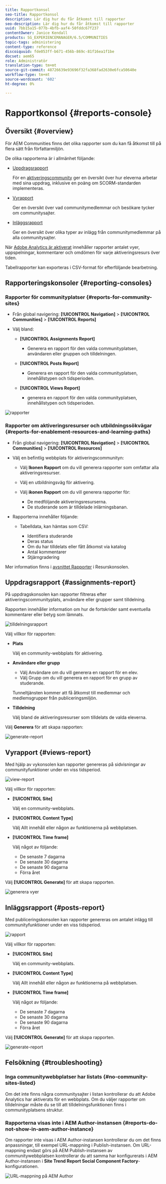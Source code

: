 ```yaml
---
title: Rapportkonsol
seo-title: Rapportkonsol
description: Lär dig hur du får åtkomst till rapporter
seo-description: Lär dig hur du får åtkomst till rapporter
uuid: 7bb15a15-077b-4bfb-aaf4-50fddc67f237
contentOwner: Janice Kendall
products: SG_EXPERIENCEMANAGER/6.5/COMMUNITIES
topic-tags: administering
content-type: reference
discoiquuid: fde053ff-b671-456b-869c-81f16ea1f1be
docset: aem65
role: Administratör
translation-type: tm+mt
source-git-commit: 48726639e93696f32fa368fad2630e6fca50640e
workflow-type: tm+mt
source-wordcount: '602'
ht-degree: 0%

---
```



# Rapportkonsol {#reports-console}

## Översikt {#overview}

För AEM Communities finns det olika rapporter som du kan få åtkomst till på flera sätt från författarmiljön.

De olika rapporterna är i allmänhet följande:

* [Uppdragsrapport](#assignments-report)

   För en [aktiveringscommunity](/help/communities/overview.md#enablement-community) ger en översikt över hur eleverna arbetar med sina uppdrag, inklusive en poäng om SCORM-standarden implementeras.

* [Vyrapport](#views-report)

   Ger en översikt över vad communitymedlemmar och besökare tycker om communitysajter.

* [Inläggsrapport](#posts-report)

   Ger en översikt över olika typer av inlägg från communitymedlemmar på alla communitysajter.

När [Adobe Analytics är aktiverat](/help/communities/sites-console.md#analytics) innehåller rapporter antalet vyer, uppspelningar, kommentarer och omdömen för varje aktiveringsresurs över tiden.

Tabellrapporter kan exporteras i CSV-format för efterföljande bearbetning.

## Rapporteringskonsoler {#reporting-consoles}

### Rapporter för communityplatser {#reports-for-community-sites}

* Från global navigering: **[!UICONTROL Navigation]** > **[!UICONTROL Communities]** > **[!UICONTROL Reports]**

* Välj bland:

   * **[!UICONTROL Assignments Report]**

      * Generera en rapport för den valda communityplatsen, användaren eller gruppen och tilldelningen.
   * **[!UICONTROL Posts Report]**

      * Generera en rapport för den valda communityplatsen, innehållstypen och tidsperioden.
   * **[!UICONTROL Views Report]**

      * generera en rapport för den valda communityplatsen, innehållstypen och tidsperioden.



![rapporter](assets/reports1.png)

### Rapporter om aktiveringsresurser och utbildningssökvägar {#reports-for-enablement-resources-and-learning-paths}

* Från global navigering: **[!UICONTROL Navigation]** > **[!UICONTROL Communities]** > **[!UICONTROL Resources]**

* Välj en befintlig webbplats för aktiveringscommunityn:

   * Välj **Ikonen Rapport** om du vill generera rapporter som omfattar alla aktiveringsresurser.
   * Välj en utbildningsväg för aktivering.
   * Välj **ikonen Rapport** om du vill generera rapporter för:

      * De medföljande aktiveringsresurserna.
      * De studerande som är tilldelade inlärningsbanan.

* Rapporterna innehåller följande:

   * Tabelldata, kan hämtas som CSV:

      * Identifiera studerande
      * Deras status
      * Om du har tilldelats eller fått åtkomst via katalog
      * Antal kommentarer
      * Stjärngradering

Mer information finns i [avsnittet Rapporter](/help/communities/resources.md#report) i Resurskonsolen.

## Uppdragsrapport {#assignments-report}

På uppdragskonsolen kan rapporter filtreras efter aktiveringscommunityplats, användare eller grupper samt tilldelning.

Rapporten innehåller information om hur de fortskrider samt eventuella kommentarer eller betyg som lämnats.

![tilldelningsrapport](assets/assignment-report.png)

Välj villkor för rapporten:

* **Plats**

   Välj en community-webbplats för aktivering.

* **Användare eller grupp**
   * Välj Användare om du vill generera en rapport för en elev.
   * Välj Grupp om du vill generera en rapport för en grupp av studerande.

   Tunneltjänsten kommer att få åtkomst till medlemmar och medlemsgrupper från publiceringsmiljön.

* **Tilldelning**

   Välj bland de aktiveringsresurser som tilldelats de valda eleverna.

Välj **Generera** för att skapa rapporten:

![generate-report](assets/generate-assignment-report.png)

## Vyrapport {#views-report}

Med hjälp av vykonsolen kan rapporter genereras på sidvisningar av communityfunktioner under en viss tidsperiod.

![view-report](assets/view-report.png)

Välj villkor för rapporten:

* **[!UICONTROL Site]**

   Välj en community-webbplats.

* **[!UICONTROL Content Type]**

   Välj Allt innehåll eller någon av funktionerna på webbplatsen.

* **[!UICONTROL Time frame]**

   Välj något av följande:

   * De senaste 7 dagarna
   * De senaste 30 dagarna
   * De senaste 90 dagarna
   * Förra året

Välj **[!UICONTROL Generate]** för att skapa rapporten.

![generera vyer](assets/generate-views.png)

## Inläggsrapport {#posts-report}

Med publiceringskonsolen kan rapporter genereras om antalet inlägg till communityfunktioner under en viss tidsperiod.

![rapport](assets/posts-report.png)

Välj villkor för rapporten:

* **[!UICONTROL Site]**

   Välj en community-webbplats.

* **[!UICONTROL Content Type]**

   Välj Allt innehåll eller någon av funktionerna på webbplatsen.

* **[!UICONTROL Time frame]**

   Välj något av följande:

   * De senaste 7 dagarna
   * De senaste 30 dagarna
   * De senaste 90 dagarna
   * Förra året

Välj **[!UICONTROL Generate]** för att skapa rapporten.

![generate-report](assets/generate-posts-report.png)

## Felsökning {#troubleshooting}

### Inga communitywebbplatser har listats {#no-community-sites-listed}

Om det inte finns några communitysajter i listan kontrollerar du att Adobe Analytics har aktiverats för en webbplats. Om du väljer rapporter om tilldelningar måste du se till att tilldelningsfunktionen finns i communityplatsens struktur.

### Rapporterna visas inte i AEM Author-instansen {#reports-do-not-show-in-aem-author-instance}

Om rapporter inte visas i AEM Author-instansen kontrollerar du om det finns anpassningar, till exempel URL-mappning i Publish-instansen. Om URL-mappning endast görs på AEM Publish-instansen av communitywebbplatsen kontrollerar du att samma har konfigurerats i AEM Author-instansen i **Site Trend Report Social Component Factory**-konfigurationen.

![URL-mappning på AEM Author](assets/sitetrend.png)